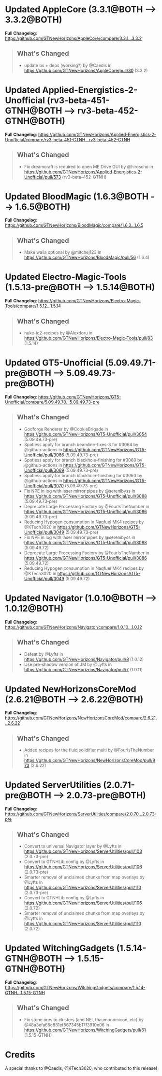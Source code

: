 # Updated AppleCore (3.3.1@BOTH --> 3.3.2@BOTH)
**Full Changelog**: https://github.com/GTNewHorizons/AppleCore/compare/3.3.1...3.3.2
>## What's Changed
> * update bs + deps (working?) by @Caedis in https://github.com/GTNewHorizons/AppleCore/pull/30 (3.3.2)
>

# Updated Applied-Energistics-2-Unofficial (rv3-beta-451-GTNH@BOTH --> rv3-beta-452-GTNH@BOTH)
**Full Changelog**: https://github.com/GTNewHorizons/Applied-Energistics-2-Unofficial/compare/rv3-beta-451-GTNH...rv3-beta-452-GTNH
>## What's Changed
> * Fix dreamcraft is required to open ME Drive GUI by @hiroscho in https://github.com/GTNewHorizons/Applied-Energistics-2-Unofficial/pull/573 (rv3-beta-452-GTNH)
>

# Updated BloodMagic (1.6.3@BOTH --> 1.6.5@BOTH)
**Full Changelog**: https://github.com/GTNewHorizons/BloodMagic/compare/1.6.3...1.6.5
>## What's Changed
> * Make waila optional by @mitchej123 in https://github.com/GTNewHorizons/BloodMagic/pull/56 (1.6.4)
>

# Updated Electro-Magic-Tools (1.5.13-pre@BOTH --> 1.5.14@BOTH)
**Full Changelog**: https://github.com/GTNewHorizons/Electro-Magic-Tools/compare/1.5.12...1.5.14
>## What's Changed
> * nuke-ic2-recipes by @Alexdoru in https://github.com/GTNewHorizons/Electro-Magic-Tools/pull/83 (1.5.14)
>

# Updated GT5-Unofficial (5.09.49.71-pre@BOTH --> 5.09.49.73-pre@BOTH)
**Full Changelog**: https://github.com/GTNewHorizons/GT5-Unofficial/compare/5.09.49.70...5.09.49.73-pre
>## What's Changed
> * Godforge Renderer by @CookieBrigade in https://github.com/GTNewHorizons/GT5-Unofficial/pull/3054 (5.09.49.73-pre)
> * Spotless apply for branch beamline-fixes-3 for #3064 by @github-actions in https://github.com/GTNewHorizons/GT5-Unofficial/pull/3066 (5.09.49.73-pre)
> * Spotless apply for branch blackhole-finishing for #3060 by @github-actions in https://github.com/GTNewHorizons/GT5-Unofficial/pull/3069 (5.09.49.73-pre)
> * Spotless apply for branch blackhole-finishing for #3060 by @github-actions in https://github.com/GTNewHorizons/GT5-Unofficial/pull/3070 (5.09.49.73-pre)
> * Fix NPE in log with laser mirror pipes by @serenibyss in https://github.com/GTNewHorizons/GT5-Unofficial/pull/3088 (5.09.49.73-pre)
> * Deprecate Large Processing Factory by @FourIsTheNumber in https://github.com/GTNewHorizons/GT5-Unofficial/pull/3086 (5.09.49.73-pre)
> * Reducing Hypogen consumption in Naqfuel MK4 recipes by @KTech3020 in https://github.com/GTNewHorizons/GT5-Unofficial/pull/3049 (5.09.49.73-pre)
> * Fix NPE in log with laser mirror pipes by @serenibyss in https://github.com/GTNewHorizons/GT5-Unofficial/pull/3088 (5.09.49.72)
> * Deprecate Large Processing Factory by @FourIsTheNumber in https://github.com/GTNewHorizons/GT5-Unofficial/pull/3086 (5.09.49.72)
> * Reducing Hypogen consumption in Naqfuel MK4 recipes by @KTech3020 in https://github.com/GTNewHorizons/GT5-Unofficial/pull/3049 (5.09.49.72)
>

# Updated Navigator (1.0.10@BOTH --> 1.0.12@BOTH)
**Full Changelog**: https://github.com/GTNewHorizons/Navigator/compare/1.0.10...1.0.12
>## What's Changed
> * Defeat by @Lyfts in https://github.com/GTNewHorizons/Navigator/pull/8 (1.0.12)
> * Use pre-shadow version of JM by @Lyfts in https://github.com/GTNewHorizons/Navigator/pull/7 (1.0.11)
>

# Updated NewHorizonsCoreMod (2.6.21@BOTH --> 2.6.22@BOTH)
**Full Changelog**: https://github.com/GTNewHorizons/NewHorizonsCoreMod/compare/2.6.21...2.6.22
>## What's Changed
> * Added recipes for the fluid solidifier multi by @FourIsTheNumber in https://github.com/GTNewHorizons/NewHorizonsCoreMod/pull/973 (2.6.22)
>

# Updated ServerUtilities (2.0.71-pre@BOTH --> 2.0.73-pre@BOTH)
**Full Changelog**: https://github.com/GTNewHorizons/ServerUtilities/compare/2.0.70...2.0.73-pre
>## What's Changed
> * Convert to universal Navigator layer by @Lyfts in https://github.com/GTNewHorizons/ServerUtilities/pull/103 (2.0.73-pre)
> * Convert to GTNHLib config by @Lyfts in https://github.com/GTNewHorizons/ServerUtilities/pull/106 (2.0.73-pre)
> * Smarter removal of unclaimed chunks from map overlays by @Lyfts in https://github.com/GTNewHorizons/ServerUtilities/pull/110 (2.0.73-pre)
> * Convert to GTNHLib config by @Lyfts in https://github.com/GTNewHorizons/ServerUtilities/pull/106 (2.0.72)
> * Smarter removal of unclaimed chunks from map overlays by @Lyfts in https://github.com/GTNewHorizons/ServerUtilities/pull/110 (2.0.72)
>

# Updated WitchingGadgets (1.5.14-GTNH@BOTH --> 1.5.15-GTNH@BOTH)
**Full Changelog**: https://github.com/GTNewHorizons/WitchingGadgets/compare/1.5.14-GTNH...1.5.15-GTNH
>## What's Changed
> * Fix stone ores to clusters (and NEI, thaumonomicon, etc) by @48a3efa65c881ef567345b17f3910e06 in https://github.com/GTNewHorizons/WitchingGadgets/pull/61 (1.5.15-GTNH)
>

# Credits
A special thanks to @Caedis, @KTech3020, who contributed to this release!